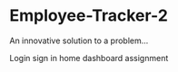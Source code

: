 # Employee-Tracker-2
An innovative solution to a problem... 

Login 
sign in
home 
dashboard
assignment
